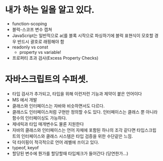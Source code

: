 # 내가 하는 일을 알고 있다.
- function-scoping
- 블럭-스코프 변수 캡쳐
- JavaScript는 일반적으로 a{를 블록 시작으로 파싱하기에 블럭 표현식이 모호할 경우 반드시 괄호로 래핑해야 함
- readonly vs const
    - property vs variable!
- 프로퍼티 초과 검사(Excess Property Checks)

# 자바스크립트의 수퍼셋.
 - 타입 검사가 추가되고, 타입을 위해 이런저런 기능과 제약이 붙은 언어이다
 - MS 에서 개발
 - 클래스와 인터페이스는 자바와 비슷하면서도 다르다.
 - 클래스도 인터페이스처럼 구현만 정의할 수도 있다. 인터페이스는 클래스 뿐 아니라 함수의 인터페이싱도 가능하다.
 - 제네릭과 타입 매개변수도 물론 지원한다
 - 자바의 클래스와 인터페이스는 언어 자체에 포함된 하나의 조각 같다면 타입스크립트의 인터페이스와 클래스 시스템은 타입 검증을 위한 수단같은 느낌.
 - 덕 타이핑이 적극적으로 언어 레벨에 쓰이고 있다.
 - typeof, keyof
 - 할당된 변수에 뭔가를 할당할때 타입체크가 들어간다 (당연한가...)
